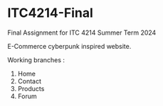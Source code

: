 # ITC4214-Final
Final Assignment for ITC 4214 Summer Term 2024


E-Commerce cyberpunk inspired website.

Working branches :
1. Home
2. Contact
3. Products
4. Forum